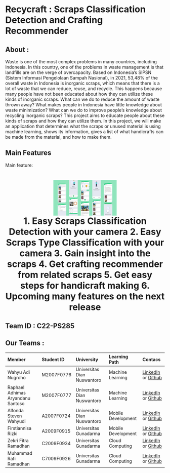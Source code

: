 # Recycraft : Scraps Classification Detection and Crafting Recommender

## About : 
Waste is one of the most complex problems in many countries, including Indonesia. In this country, one of the problems in waste management is that landfills are on the verge of overcapacity. Based on Indonesia’s SIPSN (Sistem Informasi Pengelolaan Sampah Nasional), in 2021, 53,48% of the overall waste in Indonesia is inorganic scraps, which means that there is a lot of waste that we can reduce, reuse, and recycle. This happens because many people have not been educated about how they can utilize these kinds of inorganic scraps. What can we do to reduce the amount of waste thrown away? What makes people in Indonesia have little knowledge about waste minimization? What can we do to improve people’s knowledge about recycling inorganic scraps? This project aims to educate people about these kinds of scraps and how they can utilize them. In this project, we will make an application that determines what the scraps or unused material is using machine learning, shows its information, gives a list of what handicrafts can be made from the material, and how to make them.


## Main Features
Main feature:
<h1 align="center">
  <img align="center" src="https://github.com/Recycraft/.github/blob/main/assets/background.png"  width="200"></img>
<br>
1. Easy Scraps Classification Detection with your camera
2. Easy Scraps Type Classification with your camera
3. Gain insight into the scraps
4. Get crafting recommender from related scraps
5. Get easy steps for handicraft making
6. Upcoming many features on the next release

## Team ID : C22-PS285 
## Our Teams :
 Member | Student ID | University | Learning Path | Contacs
:---|:---|:---|:--- | :---
Wahyu Adi Nugroho | M2007F0776 | Universitas Dian Nuswantoro | Machine Learning | [LinkedIn](https://www.linkedin.com/in/wahyuadinugroho/) or [Github](https://github.com/wahyu-adi-n)
Raphael Adhimas Aryandanu Santoso | M2007F0777 | Universitas Dian Nuswantoro | Machine Learning | [LinkedIn](https://www.linkedin.com/in/raphaeldanu/) or [Github](https://github.com/raphaeldanu)
Alfonda Steven Wahyudi | A2007F0724 | Universitas Dian Nuswantoro | Mobile Development | [LinkedIn](https://www.linkedin.com/in/alfonda-steven-85a702153/) or [Github](https://github.com/alfondasteven)
Firstiannisa Rizki | A2009F0915 | Universitas Gunadarma | Mobile Development | [LinkedIn](https://www.linkedin.com/in/firstiannisa-rizki/) or [Github](https://github.com/ftiannisa)
Zekri Fitra Ramadhan | C2009F0934 | Universitas Gunadarma | Cloud Computing | [LinkedIn](https://www.linkedin.com/in/zekri-fitra-ramadhan-7833951b4/) or [Github](https://github.com/yusrankun)
Muhammad Rafi Ramadhan | C7009F0926 | Universitas Gunadarma | Cloud Computing | [LinkedIn](https://www.linkedin.com/in/muhammad-rafi-ramadhan-2b3577207/) or [Github](https://github.com/rafi016)
